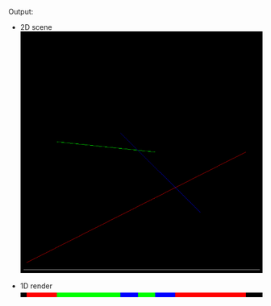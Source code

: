 
Output:

- 2D scene
![scene](https://github.com/sT4R3K/tinyrenderer/raw/img/2.1_scene.png)

* 1D render 
![render](https://github.com/sT4R3K/tinyrenderer/raw/img/2.1_render.png)
